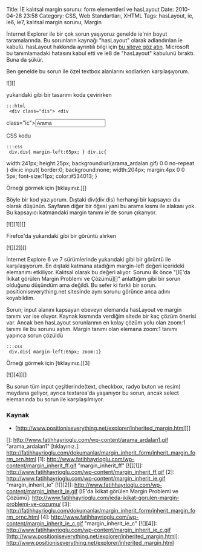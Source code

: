 Title: İE kalıtsal margin sorunu: form elementleri ve hasLayout
Date: 2010-04-28 23:58
Category: CSS, Web Standartları, XHTML
Tags: hasLayout, ie, ie6, ie7, kalıtsal margin sorunu, Margin

İnternet Explorer ile bir çok sorun yaşıyoruz genelde ie'nin boyut
taramalarında. Bu sorunların kaynağı "hasLayout" olarak adlandırılan ie
kabulü. hasLayout hakkında ayrıntılı bilgi için [bu siteye göz atın][].
Microsoft bu tanımlamadaki hatasını kabul etti ve ie8 de "hasLayout"
kabulunü bıraktı. Buna da şükür.

Ben genelde bu sorun ile özel textbox alanlarını kodlarken
karşılaşıyorum.<!--more-->

![][]

yukarıdaki gibi bir tasarımı koda çevirirken

	:::html
	 <div class="dis"> <div
class="ic"><input type="text" value="Arama" /></div> </div>


CSS kodu

	:::css
	 div.dis{ margin-left:65px; } div.ic{
width:241px; height:25px; background:url(arama_ardalan.gif) 0 0
no-repeat } div.ic input{ border:0; background:none; width:204px;
margin:4px 0 0 5px; font-size:11px; color:#534013; } 

Örneği görmek için [tıklayınız.][]

Böyle bir kod yazıyorum. Dıştaki div(div.dis) herhangi bir kapsayıcı div
olarak düşünün. Sayfanın diğer bir öğesi yani bu arama kısmı ile alakası
yok. Bu kapsayıcı katmandaki margin tanımı ie'de sorun çıkarıyor.

[![][1]][]

Firefox'da yukarıdaki gibi bir görüntü alırken

[![][2]][]

İnternet Explore 6 ve 7 sürümlerinde yukarıdaki gibi bir görüntü ile
karşılaşıyorum. En dıştaki katmana atadığım margin-left değeri içerideki
elemanımı etkiliyor. Kalıtsal olarak bu değeri alıyor. Sorunu ilk önce
"[IE'da İkikat görülen Margin Problemi ve Çözümü][]" anlattığım gibi bir
sorun olduğunu düşündüm ama değildi. Bu sefer ki farklı bir sorun.
positioniseverything.net sitesinde aynı sorunu görünce anca adını
koyabildim.

Sorun; input alanını kapsayan ebeveyn elemanda hasLayout ve margin
tanımı var ise oluyor. Kaynak kısmında verdiğim sitede bir kaç çözüm
önerisi var. Ancak ben hasLayout sorunlarının en kolay çözüm yolu olan
zoom:1 tanımı ile bu sorunu aştım. Margin tanımı olan elemana zoom:1
tanımı yapınca sorun çözüldü

	:::css
	 div.dis{ margin-left:65px; zoom:1}


Örneği görmek için [tıklayınız.][3]

[![][4]][]

Bu sorun tüm input çeşitlerinde(text, checkbox, radyo buton ve resim)
meydana geliyor, ayrıca textarea'da yaşanıyor bu sorun, ancak select
elemanında bu sorun ile karşılaşılmıyor.

### Kaynak

-   [http://www.positioniseverything.net/explorer/inherited_margin.html][]

</p>

  [bu siteye göz atın]: http://www.satzansatz.de/cssd/onhavinglayout.html
  []: http://www.fatihhayrioglu.com/wp-content/arama_ardalan1.gif
    "arama_ardalan1"
  [tıklayınız.]: http://fatihhayrioglu.com/dokumanlar/margin_inherit_form/inherit_margin_form_orn.html
  [1]: http://www.fatihhayrioglu.com/wp-content/margin_inherit_ff.gif
    "margin_inherit_ff"
  [![][1]]: http://www.fatihhayrioglu.com/wp-content/margin_inherit_ff.gif
  [2]: http://www.fatihhayrioglu.com/wp-content/margin_inherit_ie.gif
    "margin_inherit_ie"
  [![][2]]: http://www.fatihhayrioglu.com/wp-content/margin_inherit_ie.gif
  [IE'da İkikat görülen Margin Problemi ve Çözümü]: http://www.fatihhayrioglu.com/ieda-ikikat-gorulen-margin-problemi-ve-cozumu/
  [3]: http://fatihhayrioglu.com/dokumanlar/margin_inherit_form/inherit_margin_form_ornc.html
  [4]: http://www.fatihhayrioglu.com/wp-content/margin_inherit_ie_c.gif
    "margin_inherit_ie_c"
  [![][4]]: http://www.fatihhayrioglu.com/wp-content/margin_inherit_ie_c.gif
  [http://www.positioniseverything.net/explorer/inherited_margin.html]: http://www.positioniseverything.net/explorer/inherited_margin.html
